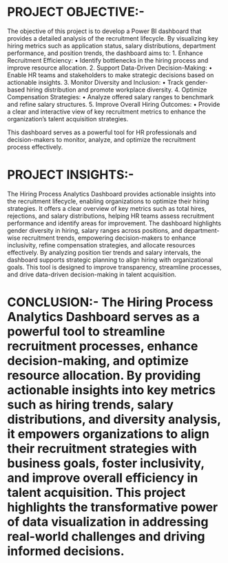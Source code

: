 # PROJECT OBJECTIVE:-
The objective of this project is to develop a Power BI dashboard that provides a detailed analysis of the recruitment lifecycle. By visualizing key hiring metrics such as application status, salary distributions, department performance, and position trends, the dashboard aims to:
	1.	Enhance Recruitment Efficiency:
	•	Identify bottlenecks in the hiring process and improve resource allocation.
	2.	Support Data-Driven Decision-Making:
	•	Enable HR teams and stakeholders to make strategic decisions based on actionable insights.
	3.	Monitor Diversity and Inclusion:
	•	Track gender-based hiring distribution and promote workplace diversity.
	4.	Optimize Compensation Strategies:
	•	Analyze offered salary ranges to benchmark and refine salary structures.
	5.	Improve Overall Hiring Outcomes:
	•	Provide a clear and interactive view of key recruitment metrics to enhance the organization’s talent acquisition strategies.

This dashboard serves as a powerful tool for HR professionals and decision-makers to monitor, analyze, and optimize the recruitment process effectively.
# PROJECT INSIGHTS:-
The Hiring Process Analytics Dashboard provides actionable insights into the recruitment lifecycle, enabling organizations to optimize their hiring strategies. It offers a clear overview of key metrics such as total hires, rejections, and salary distributions, helping HR teams assess recruitment performance and identify areas for improvement. The dashboard highlights gender diversity in hiring, salary ranges across positions, and department-wise recruitment trends, empowering decision-makers to enhance inclusivity, refine compensation strategies, and allocate resources effectively. By analyzing position tier trends and salary intervals, the dashboard supports strategic planning to align hiring with organizational goals. This tool is designed to improve transparency, streamline processes, and drive data-driven decision-making in talent acquisition.

# CONCLUSION:- The Hiring Process Analytics Dashboard serves as a powerful tool to streamline recruitment processes, enhance decision-making, and optimize resource allocation. By providing actionable insights into key metrics such as hiring trends, salary distributions, and diversity analysis, it empowers organizations to align their recruitment strategies with business goals, foster inclusivity, and improve overall efficiency in talent acquisition. This project highlights the transformative power of data visualization in addressing real-world challenges and driving informed decisions.
